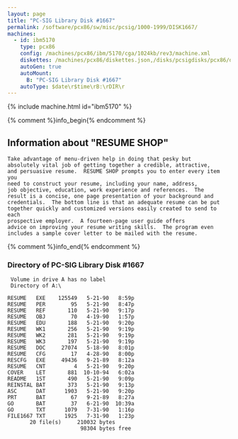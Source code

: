 ```yaml
---
layout: page
title: "PC-SIG Library Disk #1667"
permalink: /software/pcx86/sw/misc/pcsig/1000-1999/DISK1667/
machines:
  - id: ibm5170
    type: pcx86
    config: /machines/pcx86/ibm/5170/cga/1024kb/rev3/machine.xml
    diskettes: /machines/pcx86/diskettes.json,/disks/pcsigdisks/pcx86/diskettes.json
    autoGen: true
    autoMount:
      B: "PC-SIG Library Disk #1667"
    autoType: $date\r$time\rB:\rDIR\r
---
```


{% include machine.html id="ibm5170" %}

{% comment %}info_begin{% endcomment %}

## Information about "RESUME SHOP"

    Take advantage of menu-driven help in doing that pesky but
    absolutely vital job of getting together a credible, attractive,
    and persuasive resume.  RESUME SHOP prompts you to enter every item you
    need to construct your resume, including your name, address,
    job objective, education, work experience and references.  The
    result is a concise, one page presentation of your background and
    credentials.  The bottom line is that an adequate resume can be put
    together quickly and customized versions easily created to send to each
    prospective employer.  A fourteen-page user guide offers
    advice on improving your resume writing skills.  The program even
    includes a sample cover letter to be mailed with the resume.
{% comment %}info_end{% endcomment %}


### Directory of PC-SIG Library Disk #1667

     Volume in drive A has no label
     Directory of A:\

    RESUME   EXE    125549   5-21-90   8:59p
    RESUME   PER        95   5-21-90   8:47p
    RESUME   REF       110   5-21-90   9:17p
    RESUME   OBJ        70   4-19-90   1:57p
    RESUME   EDU       188   5-21-90   9:20p
    RESUME   WK1       256   5-21-90   9:19p
    RESUME   WK2       281   5-21-90   9:19p
    RESUME   WK3       197   5-21-90   9:19p
    RESUME   DOC     27074   5-18-90   8:01p
    RESUME   CFG        17   4-28-90   8:00p
    RESCFG   EXE     49436   9-21-89   8:12a
    RESUME   CNT         4   5-21-90   9:20p
    COVER    LET       881  10-10-94   6:02a
    README   1ST       490   5-21-90   9:09p
    REINSTAL BAT       373   5-21-90   9:13p
    ASC      DAT      1903   5-21-90   9:20p
    PRT      BAT        67   9-21-89   8:27a
    GO       BAT        37   6-21-90  10:39a
    GO       TXT      1079   7-31-90   1:16p
    FILE1667 TXT      1925   7-31-90   1:23p
           20 file(s)     210032 bytes
                           98304 bytes free

